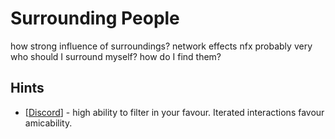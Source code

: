 # Surrounding People



how strong influence of surroundings? network effects nfx
probably very
who should I surround myself? how do I find them? 

## Hints
- [[Discord]] - high ability to filter in your favour. Iterated interactions favour amicability.

[//begin]: # "Autogenerated link references for markdown compatibility"
[Discord]: discord "Discord"
[//end]: # "Autogenerated link references"